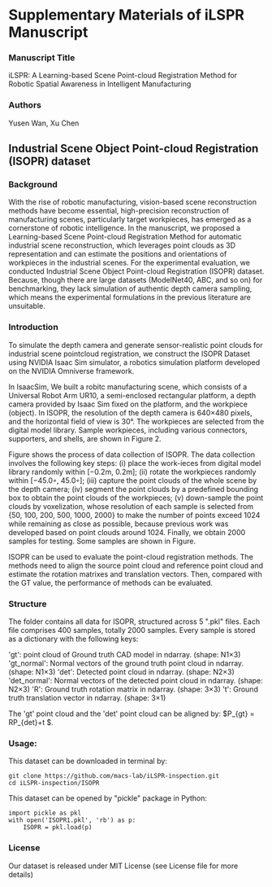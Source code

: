 # Supplementary Materials of iLSPR Manuscript

### Manuscript Title

iLSPR: A Learning-based Scene Point-cloud Registration Method for Robotic Spatial Awareness in Intelligent Manufacturing

### Authors 
Yusen Wan, Xu Chen

###

## Industrial Scene Object Point-cloud Registration (ISOPR) dataset


### Background

With the rise of robotic manufacturing, vision-based scene reconstruction methods have become essential, high-precision reconstruction of manufacturing scenes, particularly target workpieces, has emerged as a cornerstone of robotic intelligence. In the manuscript, we proposed a Learning-based Scene Point-cloud Registration Method for automatic industrial scene reconstruction, which leverages point clouds as 3D representation and can estimate the positions and orientations of workpieces in the industrial scenes. For the experimental evaluation, we conducted Industrial Scene Object Point-cloud Registration (ISOPR) dataset. Because, though there are large datasets (ModelNet40, ABC, and so on) for benchmarking, they lack simulation of authentic depth camera sampling, which means the experimental formulations in the previous literature are unsuitable. 

### Introduction
To simulate the depth camera and generate sensor-realistic point clouds for industrial scene pointcloud registration, we construct the ISOPR Dataset using NVIDIA Isaac Sim simulator, a robotics simulation platform developed on the NVIDIA Omniverse framework.

In IsaacSim, We built a robitc manufacturing scene, which consists of a Universal Robot Arm UR10, a semi-enclosed rectangular platform, a depth camera provided by Isaac Sim fixed on the platform, and the workpiece (object). In ISOPR, the resolution of the depth camera is 640×480 pixels, and the horizontal field of view is 30°. The workpieces are selected from the digital model library. Sample workpieces, including various connectors, supporters, and shells, are shown in Figure 2.

Figure shows the process of data collection of ISOPR. The data collection involves the following key steps: (i) place the work-ieces from digital model library randomly within [−0.2m, 0.2m]; (ii) rotate the workpieces randomly within [−45.0◦, 45.0◦]; (iii) capture the point clouds of the whole scene by the depth camera; (iv) segment the point clouds by a predefined bounding box to obtain the point clouds of the workpieces; (v) down-sample the point clouds by voxelization, whose resolution of each sample is selected from {50, 100, 200, 500, 1000, 2000} to make the number of points exceed 1024 while remaining as close as possible, because previous work was developed based on point clouds around 1024. Finally, we obtain 2000 samples for testing. Some samples are shown in Figure.

ISOPR can be used to evaluate the point-cloud registration methods. The methods need to align the source point cloud and reference point cloud and estimate the rotation matrixes and translation vectors. Then, compared with the GT value, the performance of methods can be evaluated.

### Structure

The folder contains all data for ISOPR, structured across 5 ".pkl" files. Each file comprises 400 samples, totally 2000 samples. Every sample is stored as a dictionary with the following keys:

   'gt': point cloud of Ground truth CAD model in ndarray. (shape: N1×3)
   'gt_normal': Normal vectors of the ground truth point cloud in ndarray. (shape: N1×3)
   'det': Detected point cloud in ndarray. (shape: N2×3)
   'det_normal': Normal vectors of the detected point cloud in ndarray. (shape: N2×3)
   'R': Ground truth rotation matrix in ndarray. (shape: 3×3)
   't': Ground truth translation vector in ndarray. (shape: 3×1)

The 'gt' point cloud and the 'det' point cloud can be aligned by: $P_{gt} = RP_{det}+t $.


### Usage:
This dataset can be downloaded in terminal by:
```
git clone https://github.com/macs-lab/iLSPR-inspection.git
cd iLSPR-inspection/ISOPR
```

This dataset can be opened by "pickle" package in Python:

```
import pickle as pkl
with open('ISOPR1.pkl', 'rb') as p:
    ISOPR = pkl.load(p)
``` 
 
### License

Our dataset is released under MIT License (see License file for more details)
  